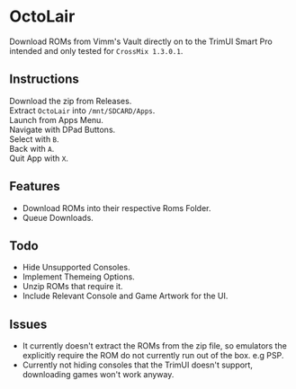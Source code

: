 # OctoLair
Download ROMs from Vimm's Vault directly on to the TrimUI Smart Pro intended and only tested for ``CrossMix 1.3.0.1``.


## Instructions 
Download the zip from Releases.\
Extract `OctoLair` into `/mnt/SDCARD/Apps`.\
Launch from Apps Menu.\
Navigate with DPad Buttons.\
Select with ``B``.\
Back with ``A``.\
Quit App with ``X``.

## Features
+ Download ROMs into their respective Roms Folder.
+ Queue Downloads.


## Todo
- Hide Unsupported Consoles.
- Implement Themeing Options.
- Unzip ROMs that require it.
- Include Relevant Console and Game Artwork for the UI.
  

## Issues
+ It currently doesn't extract the ROMs from the zip file, so emulators the explicitly require the ROM do not currently run out of the box. e.g PSP.
+ Currently not hiding consoles that the TrimUI doesn't support, downloading games won't work anyway.








